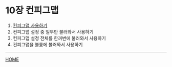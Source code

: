 # 10장 컨피그맵

1. [컨피그맵 사용하기](./01.md)
2. 컨피그맵 설정 중 일부만 불러와서 사용하기
3. 컨피그맵 설정 전체를 한꺼번에 불러와서 사용하기
4. 컨피그맵을 볼륨에 불러와서 사용하기

-----
[HOME](../README.md)
